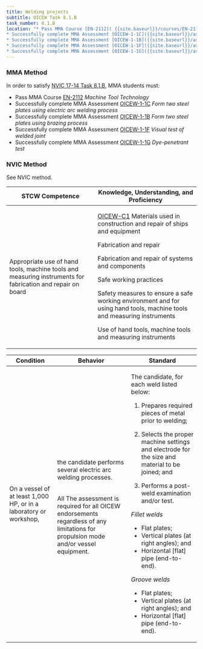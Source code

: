 ```yaml
---
title: Welding projects
subtitle: OICEW Task 8.1.B 
task_number: 8.1.B
location: "* Pass MMA Course [EN-2112]( {{site.baseurl}}/courses/EN-2112) *Machine Tool Technology*
* Successfully complete MMA Assessment [OICEW-1-1C]({{site.baseurl}}/assessments/Engine/OICEW-1-1C) *Form two steel plates using electric arc welding process*
* Successfully complete MMA Assessment [OICEW-1-1B]({{site.baseurl}}/assessments/Engine/OICEW-1-1B) *Form two steel plates using brazing process*
* Successfully complete MMA Assessment [OICEW-1-1F]({{site.baseurl}}/assessments/Engine/OICEW-1-1F) *Visual test of welded joint*
* Successfully complete MMA Assessment [OICEW-1-1G]({{site.baseurl}}/assessments/Engine/OICEW-1-1G) *Dye-penetrant test*" 
---
```



### MMA Method

In order to satisfy  [NVIC 17-14  Task  8.1.B]({{site.baseurl}}/assets/images/nvic-17-14.pdf), MMA students must:

* Pass MMA Course [EN-2112]( {{site.baseurl}}/courses/EN-2112) *Machine Tool Technology*
* Successfully complete MMA Assessment [OICEW-1-1C]({{site.baseurl}}/assessments/Engine/OICEW-1-1C) *Form two steel plates using electric arc welding process*
* Successfully complete MMA Assessment [OICEW-1-1B]({{site.baseurl}}/assessments/Engine/OICEW-1-1B) *Form two steel plates using brazing process*
* Successfully complete MMA Assessment [OICEW-1-1F]({{site.baseurl}}/assessments/Engine/OICEW-1-1F) *Visual test of welded joint*
* Successfully complete MMA Assessment [OICEW-1-1G]({{site.baseurl}}/assessments/Engine/OICEW-1-1G) *Dye-penetrant test*


### NVIC Method

<a onclick="togglevisibility('nvic_methods')" >See NVIC method.</a>

<div id='nvic_methods' class='hide'>

<table>
<thead>
<tr>
<th class='forty'> STCW Competence </th>
<th class='sixty'> Knowledge, Understanding, and Proficiency </th>
</tr>
</thead>




<tbody>
<tr><td markdown='1'>

Appropriate use of hand tools, machine tools and measuring instruments for fabrication and repair on board

</td><td markdown='1'>

[OICEW-C1](../../tables/31.html#OICEW-C1) Materials used in construction and repair of ships and equipment 

Fabrication and repair 

Fabrication and repair of systems and components 

Safe working practices 

Safety measures to ensure a safe working environment and for using hand tools, machine tools and measuring instruments 

Use of hand tools, machine tools and measuring instruments

</td></tr>


</tbody>
</table>


<table>
<thead>
<tr><th class='twenty'>  Condition </th><th class='twenty'> Behavior </th><th  class='sixty'>Standard </th></tr>
</thead>
<tbody >



<tr><td markdown='1'>

On a vessel of at least 1,000 HP, or in a laboratory or workshop,

</td><td markdown='1'>

the candidate performs several electric arc welding processes.

<br>

<div class="tooltip">All
<span class="tooltiptext">
The assessment is required for all OICEW endorsements regardless of any limitations for propulsion mode and/or vessel equipment.
</span>
</div>


</td><td markdown='1'>

The candidate, for each weld listed below: 

1. Prepares required pieces of metal prior to welding; 

2. Selects the proper machine settings and electrode for the size and material to be joined; and 

3. Performs a post-weld examination and/or test. 

*Fillet welds*

- Flat plates; 
- Vertical plates (at right angles); and 
- Horizontal [flat] pipe (end-to-end). 

*Groove welds*

- Flat plates; 
- Vertical plates (at right angles); and 
- Horizontal [flat] pipe (end-to-end).

</td></tr>
</tbody>
</table>
</div>
